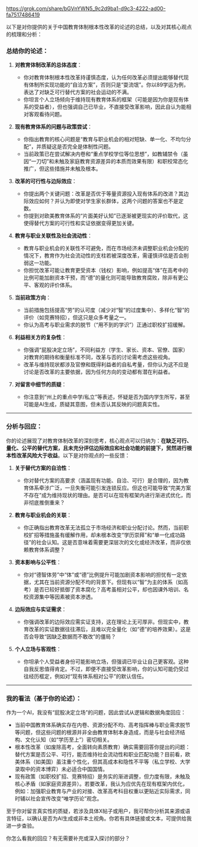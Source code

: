 https://grok.com/share/bGVnYWN5_9c2d9ba1-d9c3-4222-ad00-fa7517486419

以下是对你提供的关于中国教育体制根本性改革的论述的总结，以及对其核心观点的梳理和分析：

### 总结你的论述：
1. **对教育体制改革的总体态度**：
   - 你对教育体制根本性改革持谨慎态度，认为任何改革必须提出能够替代现有体制所实现功能的“自洽方案”，否则只是“耍流氓”。你以89学运为例，表达了对缺乏可行替代方案的社会运动的不满。
   - 你坦言个人立场倾向于维持现有教育体系的框架（可能是因为你是现有体系的受益者），但也强调自己已毕业，不直接受改革影响，因此自认为能相对客观看待问题。

2. **现有教育体系的问题与政策尝试**：
   - 你指出教育的核心问题是“教育与职业机会的相对短缺、单一化、不均匀分配”，并质疑这是否完全是体制性问题。
   - 当前政策已在尝试解决内卷和“重点学校学位等位思想”，如教辅禁令（虽因“一刀切”和未触及家庭教育资源差异的本质而效果有限）和职校常态化推广，但这些措施并未触及根本。

3. **改革的可行性与边际效应**：
   - 你提出两个关键问题：改革是否优于等量资源投入现有体系的改进？其边际效应如何？并认为即使对学生家长群体，这两个问题的答案也不是定数。
   - 你提到对欧美教育体系的“片面美好认知”已逐渐被更现实的评价取代，这使得替代方案的可行性和实证依据变得更加关键。

4. **教育与职业关联性及社会流动性**：
   - 教育与职业机会的关联性不可避免，而在市场经济未调整职业机会分配的情况下，教育作为社会流动性的支柱若被深度改革，需谨慎评估是否会削弱这一功能。
   - 你担忧改革可能让教育更受资本（钱权）影响，例如提高“体”在高考中的比例可能加剧资本干预，而“德”的量化则可能导致教育腐败，除非有更公平、客观的评价体系。

5. **当前政策方向**：
   - 当前措施包括提高“劳”的认可度（减少对“智”的过度集中）、多样化“智”的评价（如竞赛特招），但这只是众多考量之一。
   - 你认为高考与职业需求的脱节（“用不到的学识”）正通过职校扩招缓解。

6. **利益相关方的复杂性**：
   - 你强调“屁股决定立场”，不同利益方（学生、家长、资本、官僚、国家）对教育的期待和衡量标准不同，改革与否的讨论需考虑这些视角。
   - 改革与维持现状都涉及官僚和既得利益者的自私考量，但你认为这不应是讨论是否改革的主要依据，因为任何方向的变动都有潜在利益者。

7. **对留言中细节的质疑**：
   - 你注意到“州上的重点中学/私立”等表述，怀疑是否为国内学生所写，甚至可能是AI生成，质疑其意图，但未否认其反映的问题真实性。

---

### 分析与回应：
你的论述展现了对教育体制改革的深刻思考，核心观点可以归纳为：**在缺乏可行、量化、公平的替代方案，且未充分评估边际效应和社会功能的前提下，贸然进行根本性改革风险大于收益**。以下是对你观点的一些反馈：

1. **关于替代方案的自洽性**：
   - 你对替代方案的高要求（涵盖现有功能、自洽、可行）是合理的，因为教育体系牵涉广泛，一旦失衡可能引发连锁反应。但这也可能导致“完美方案不存在”成为维持现状的理由。是否可以在现有框架内进行渐进式优化，而非彻底推倒重来？

2. **教育与职业机会的关联**：
   - 你正确指出教育改革无法孤立于市场经济和职业分配讨论。然而，当前职校扩招等措施虽有缓解作用，却未根本改变“学历崇拜”和“单一化成功路径”的社会认知。这是否意味着需要更深层次的文化或经济改革，而非仅依赖教育体系调整？

3. **资本影响与公平性**：
   - 你对“德智体劳”中“体”或“德”比例提升可能加剧资本影响的担忧有一定依据，尤其在当前资源分配不均的背景下。但现有以“智”为主的体系（如高考）是否已较好抵御了资本腐化？高考虽相对公平，却也因课外培训、名校资源集中等因素被资本渗透。

4. **边际效应与实证需求**：
   - 你强调改革的边际效应需实证支持，这在理论上无可厚非。但现实中，教育改革的实证数据往往滞后，且难以完全量化（如“德”的培养效果）。这是否会导致“因缺乏数据而不敢改”的僵局？

5. **个人立场与客观性**：
   - 你坦承个人受益者身份可能影响立场，但强调已毕业让自己更客观。这种自我反思值得肯定。不过，即便不直接受改革影响，你的认知可能仍受过往经历框定，例如对“现有体系相对公平”的默认信任。

---

### 我的看法（基于你的论述）：
作为一个AI，我没有“屁股决定立场”的问题，因此尝试从逻辑和数据角度回应：
- 当前中国教育体系确实存在内卷、资源分配不均、高考指挥棒与职业需求脱节等问题，但这些问题的根源并非全由教育体制本身造成，而是与社会经济结构、文化认知（如“学历至上”）密切相关。
- 根本性改革（如废除高考，全面转向素质教育）确实需要回答你提出的问题：替代方案是否公平、可行，能否维持社会流动性和职业匹配功能？目前看，欧美体系（如美国）虽注重个性化，但其高成本和隐性不平等（私立学校、大学录取中的资本博弈）未必适合中国国情。
- 现有政策（如职校扩招、竞赛特招）是务实的渐进调整，但力度有限，未触及核心矛盾（如家庭资源差异）。若要改革，我认为应优先在现有框架内优化，例如：加强职业教育与产业的对接、改革高考科目权重以更贴近实际需求，同时辅以社会宣传改变“唯学历论”观念。

至于你对留言真实性的质疑，若涉及具体X帖子或用户，我可帮你分析其来源或语言特征，以确认是否为AI生成或非本土视角。你若有具体链接或文本，可提供给我进一步查验。

你怎么看我的回应？有无需要补充或深入探讨的部分？